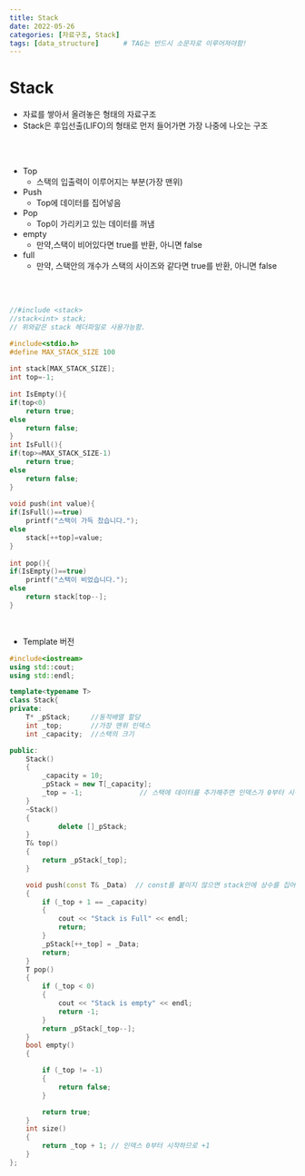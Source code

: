 ```yaml
---
title: Stack
date: 2022-05-26
categories: [자료구조, Stack]
tags: [data_structure]		# TAG는 반드시 소문자로 이루어져야함!
---
```



Stack
===============
* 자료를 쌓아서 올려놓은 형태의 자료구조   
* Stack은 후입선출(LIFO)의 형태로 먼저 들어가면 가장 나중에 나오는 구조   

<br><br>
* Top
  * 스택의 입출력이 이루어지는 부분(가장 맨위)
* Push
  * Top에 데이터를 집어넣음
* Pop
  * Top이 가리키고 있는 데이터를 꺼냄
* empty
  * 만약,스택이 비어있다면 true를 반환, 아니면 false
* full
  * 만약, 스택안의 개수가 스택의 사이즈와 같다면 true를 반환, 아니면 false

<br><br>

```C++
//#include <stack>
//stack<int> stack; 
// 위와같은 stack 헤더파일로 사용가능함.

#include<stdio.h>
#define MAX_STACK_SIZE 100
 
int stack[MAX_STACK_SIZE];
int top=-1;
 
int IsEmpty(){
if(top<0)
    return true;
else
    return false;
}
int IsFull(){
if(top>=MAX_STACK_SIZE-1)
    return true;
else
    return false;
}
 
void push(int value){
if(IsFull()==true)
    printf("스택이 가득 찼습니다.");
else
    stack[++top]=value; 
}
 
int pop(){
if(IsEmpty()==true)
    printf("스택이 비었습니다.");
else 
    return stack[top--];
}
```
 
<br>

* Template 버전
    

```C++
#include<iostream>
using std::cout;
using std::endl;

template<typename T>
class Stack{
private:
	T* _pStack;		//동적배열 할당
	int _top;		//가장 맨위 인덱스
	int _capacity;	//스택의 크기

public:
	Stack()
	{
		_capacity = 10;
		_pStack = new T[_capacity];
		_top = -1;				// 스택에 데이터를 추가해주면 인덱스가 0부터 시작하기위해 -1
	}
	~Stack()
	{
			delete []_pStack;
	}
	T& top()
	{
		return _pStack[_top];
	}

	void push(const T& _Data)  // const를 붙이지 않으면 stack안에 상수를 집어넣으려고 해도 실패함.
	{
		if (_top + 1 == _capacity)
		{
			cout << "Stack is Full" << endl;
			return;
		}
		_pStack[++_top] = _Data;
		return;
	}
	T pop()
	{
		if (_top < 0)
		{
			cout << "Stack is empty" << endl;
			return -1;
		}
		return _pStack[_top--];
	}
	bool empty()
	{

		if (_top != -1)
		{
			return false;
		}

		return true;
	}
	int size()
	{
		return _top + 1; // 인덱스 0부터 시작하므로 +1
	}
};
```